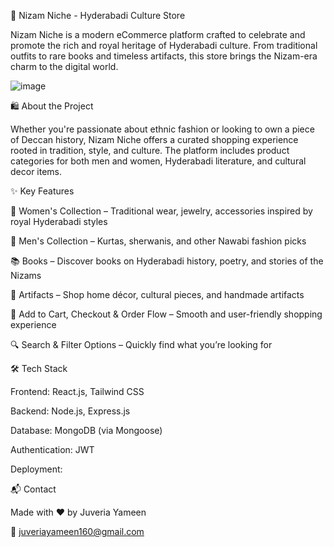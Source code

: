 🕌 Nizam Niche - Hyderabadi Culture Store

Nizam Niche is a modern eCommerce platform crafted to celebrate and promote the rich and royal heritage of Hyderabadi culture. From traditional outfits to rare books and timeless artifacts, this store brings the Nizam-era charm to the digital world.

![image](https://github.com/user-attachments/assets/8d6559e8-3ca5-4df7-9fdf-faef37e85ac5)


🛍️ About the Project

Whether you're passionate about ethnic fashion or looking to own a piece of Deccan history, Nizam Niche offers a curated shopping experience rooted in tradition, style, and culture. The platform includes product categories for both men and women, Hyderabadi literature, and cultural decor items.

✨ Key Features

👗 Women's Collection – Traditional wear, jewelry, accessories inspired by royal Hyderabadi styles

👘 Men's Collection – Kurtas, sherwanis, and other Nawabi fashion picks

📚 Books – Discover books on Hyderabadi history, poetry, and stories of the Nizams

🕌 Artifacts – Shop home décor, cultural pieces, and handmade artifacts

🛒 Add to Cart, Checkout & Order Flow – Smooth and user-friendly shopping experience

🔍 Search & Filter Options – Quickly find what you’re looking for

🛠️ Tech Stack

Frontend: React.js, Tailwind CSS

Backend: Node.js, Express.js

Database: MongoDB (via Mongoose)

Authentication: JWT

Deployment: 

📬 Contact

Made with ❤️ by Juveria Yameen

📧 juveriayameen160@gmail.com
